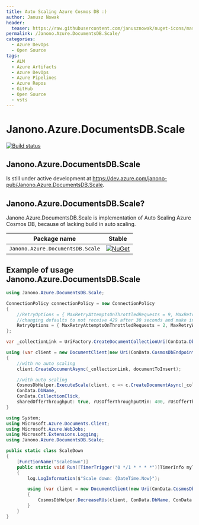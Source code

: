 ```yaml
---
title: Auto Scaling Azure Cosmos DB :)
author: Janusz Nowak
header:
  teaser: https://raw.githubusercontent.com/janusznowak/nuget-icons/master/Janono.Azure.DocumentsDB.Scale.png
permalink: /Janono.Azure.DocumentsDB.Scale/
categories:
  - Azure DevOps
  - Open Source
tags:
  - ALM
  - Azure Artifacts
  - Azure DevOps
  - Azure Pipelines
  - Azure Repos
  - GitHub
  - Open Source
  - vsts
---
```


# Janono.Azure.DocumentsDB.Scale

[![Build status](https://dev.azure.com/janono-pub/Janono.Azure.DocumentsDB.Scale/_apis/build/status/Janono.Azure.DocumentsDB.Scale-CI)](https://dev.azure.com/janono-pub/Janono.Azure.DocumentsDB.Scale/_build/latest?definitionId=9)

## Janono.Azure.DocumentsDB.Scale

Is still under active development at <https://dev.azure.com/janono-pub/Janono.Azure.DocumentsDB.Scale>.

## Janono.Azure.DocumentsDB.Scale?

Janono.Azure.DocumentsDB.Scale is implementation of Auto Scaling Azure Cosmos DB, because of lacking build in auto scaling.

| Package name                     | Stable                                                                                                                                                                      |
| -------------------------------- | --------------------------------------------------------------------------------------------------------------------------------------------------------------------------- |
| `Janono.Azure.DocumentsDB.Scale` | [![NuGet](https://img.shields.io/nuget/v/Janono.Azure.DocumentsDB.Scale.svg?style=flat-square&label=nuget)](https://www.nuget.org/packages/Janono.Azure.DocumentsDB.Scale/) |

## Example of usage Janono.Azure.DocumentsDB.Scale

```csharp
using Janono.Azure.DocumentsDB.Scale;

ConnectionPolicy connectionPolicy = new ConnectionPolicy
{
    //RetryOptions = { MaxRetryAttemptsOnThrottledRequests = 9, MaxRetryWaitTimeInSeconds = 30 }
    //changing defaults to not receive 429 after 30 seconds and make instant scaling more effective
    RetryOptions = { MaxRetryAttemptsOnThrottledRequests = 2, MaxRetryWaitTimeInSeconds = 3 }
};

var _collectionLink = UriFactory.CreateDocumentCollectionUri(ConData.DbName, ConData.CollectionLink);

using (var client = new DocumentClient(new Uri(ConData.CosmosDbEndpoint), ConData.CosmosDbKey, connectionPolicy))
{
    //with no auto scaling
    client.CreateDocumentAsync(_collectionLink, documentToInsert);

    //with auto scaling
    CosmosDbHelper.ExecuteScale(client, c => c.CreateDocumentAsync(_collectionLink, documentToInsert),
    ConData.DbName,
    ConData.CollectionClick,
    sharedOfferThroughput: true, rUsOfferThroughputMin: 400, rUsOfferThroughputMax: 20000, rUsScaleStepUp: 300, maxTry: 8).GetAwaiter().GetResult();
}
```

```csharp
using System;
using Microsoft.Azure.Documents.Client;
using Microsoft.Azure.WebJobs;
using Microsoft.Extensions.Logging;
using Janono.Azure.DocumentsDB.Scale;

public static class ScaleDown
{
    [FunctionName("ScaleDown")]
    public static void Run([TimerTrigger("0 */1 * * * *")]TimerInfo myTimer, ILogger log)
    {
        log.LogInformation($"Scale down: {DateTime.Now}");

        using (var client = new DocumentClient(new Uri(ConData.CosmosDbEndpoint), ConData.CosmosDbKey))
        {
            CosmosDbHelper.DecreaseRUs(client, ConData.DbName, ConData.CollectionName, , sharedOfferThroughput:true, rUsOfferThroughputMin: 400, rUsScaleStepDown: 200);
        }
    }
}
```
